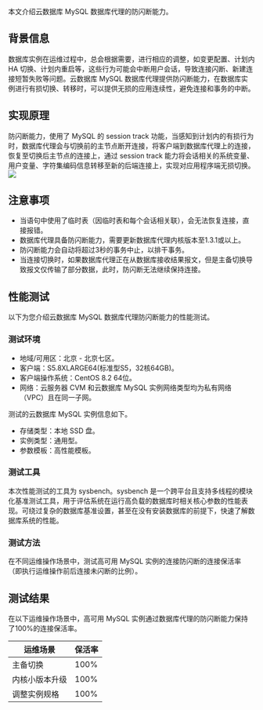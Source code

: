 本文介绍云数据库 MySQL 数据库代理的防闪断能力。

## 背景信息
数据库实例在运维过程中，总会根据需要，进行相应的调整，如变更配置、计划内 HA 切换、计划内重启等，这些行为可能会中断用户会话，导致连接闪断、新建连接短暂失败等问题。云数据库 MySQL 数据库代理提供防闪断能力，在数据库实例进行有损切换、转移时，可以提供无损的应用连续性，避免连接和事务的中断。

## 实现原理
防闪断能力，使用了 MySQL 的 session track 功能，当感知到计划内的有损行为时，数据库代理会与切换前的主节点断开连接，将客户端到数据库代理上的连接，恢复至切换后主节点的连接上，通过 session track 能力将会话相关的系统变量、用户变量、字符集编码信息转移至新的后端连接上，实现对应用程序端无损切换。
![](https://qcloudimg.tencent-cloud.cn/raw/5f2a8e94f3a484315bd6ead6f4de3b86.png)

## 注意事项
- 当语句中使用了临时表（因临时表和每个会话相关联），会无法恢复连接，直接报错。
- 数据库代理具备防闪断能力，需要更新数据库代理内核版本至1.3.1或以上。
- 防闪断能力会自动将超过3秒的事务中止，以排干事务。
- 当连接切换时，如果数据库代理正在从数据库接收结果报文，但是主备切换导致报文仅传输了部分数据，此时，防闪断无法继续保持连接。

## 性能测试
以下为您介绍云数据库 MySQL 数据库代理防闪断能力的性能测试。

### 测试环境
- 地域/可用区：北京 - 北京七区。
- 客户端：S5.8XLARGE64(标准型S5，32核64GB)。
- 客户端操作系统：CentOS 8.2 64位。
- 网络：云服务器 CVM 和云数据库 MySQL 实例网络类型均为私有网络（VPC）且在同一子网。

测试的云数据库 MySQL 实例信息如下。
- 存储类型：本地 SSD 盘。
- 实例类型：通用型。
- 参数模板：高性能模板。

### 测试工具
本次性能测试的工具为 sysbench。sysbench 是一个跨平台且支持多线程的模块化基准测试工具，用于评估系统在运行高负载的数据库时相关核心参数的性能表现。可绕过复杂的数据库基准设置，甚至在没有安装数据库的前提下，快速了解数据库系统的性能。

### 测试方法
在不同运维操作场景中，测试高可用 MySQL 实例的连接防闪断的连接保活率（即执行运维操作前后连接未闪断的比例）。

## 测试结果
在以下运维操作场景中，高可用 MySQL 实例通过数据库代理的防闪断能力保持了100%的连接保活率。

| 运维场景 | 保活率 |
|---------|---------|
| 主备切换 | 100% |
| 内核小版本升级 | 100% |
| 调整实例规格 | 100% |


